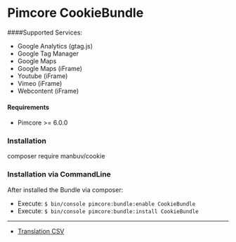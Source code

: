 Pimcore CookieBundle
================

####Supported Services:
- Google Analytics (gtag.js)
- Google Tag Manager
- Google Maps
- Google Maps (iFrame)
- Youtube (iFrame)
- Vimeo (iFrame)
- Webcontent (iFrame)


#### Requirements
* Pimcore >= 6.0.0


### Installation
composer require manbuv/cookie


### Installation via CommandLine
After installed the Bundle via composer:
- Execute: `$ bin/console pimcore:bundle:enable CookieBundle`
- Execute: `$ bin/console pimcore:bundle:install CookieBundle`

---


- [Translation CSV](/src/CookieBundle/Resources/translation/cb-translations.csv)